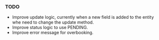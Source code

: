 
### TODO
* Improve update logic, currently when a new field is added to the entity whe need to change the update method.
* Improve status logic to use PENDING.
* Improve error message for overbooking.